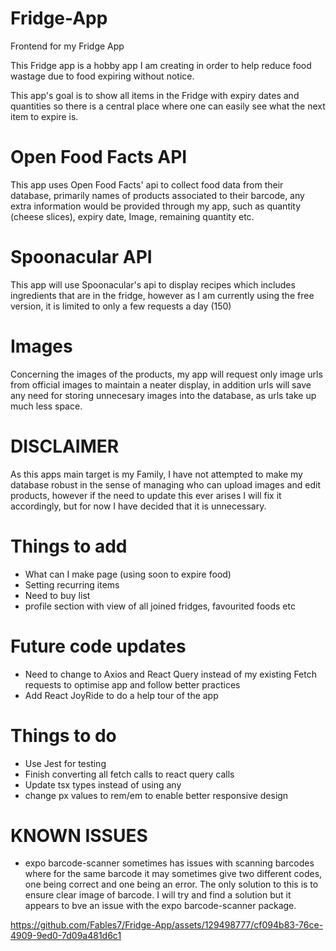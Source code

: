 # Fridge-App
Frontend for my Fridge App

This Fridge app is a hobby app I am creating in order to help reduce food wastage due to food expiring without notice.

This app's goal is to show all items in the Fridge with expiry dates and quantities so there is a central place where one can easily see what the next item 
to expire is.

# Open Food Facts API
This app uses Open Food Facts' api to collect food data from their database, primarily names of products associated to their barcode, any extra information would 
be provided through my app, such as quantity (cheese slices), expiry date, Image, remaining quantity etc.

# Spoonacular API
This app will use Spoonacular's api to display recipes which includes ingredients that are in the fridge, however as I am currently using the free version, it is limited to only a few requests a day (150)

# Images
Concerning the images of the products, my app will request only image urls from official images to maintain a neater display, in addition urls will save any need for storing unnecesary 
images into the database, as urls take up much less space.

# DISCLAIMER
As this apps main target is my Family, I have not attempted to make my database robust in the sense of managing who can upload images and edit products, however if the need to update this ever arises I will fix it accordingly, but for now I have decided that it is unnecessary.

# Things to add
- What can I make page (using soon to expire food)
- Setting recurring items
- Need to buy list
- profile section with view of all joined fridges, favourited foods etc
  
# Future code updates
- Need to change to Axios and React Query instead of my existing Fetch requests to optimise app and follow better practices
- Add React JoyRide to do a help tour of the app

# Things to do
- Use Jest for testing
- Finish converting all fetch calls to react query calls
- Update tsx types instead of using any
- change px values to rem/em to enable better responsive design

# KNOWN ISSUES
- expo barcode-scanner sometimes has issues with scanning barcodes where for the same barcode it may sometimes give two different codes, one being correct and one being an error. The only solution to this is to ensure clear image of barcode. I will try and find a solution but it appears to bve an issue with the expo barcode-scanner package.


https://github.com/Fables7/Fridge-App/assets/129498777/cf094b83-76ce-4909-9ed0-7d09a481d6c1

